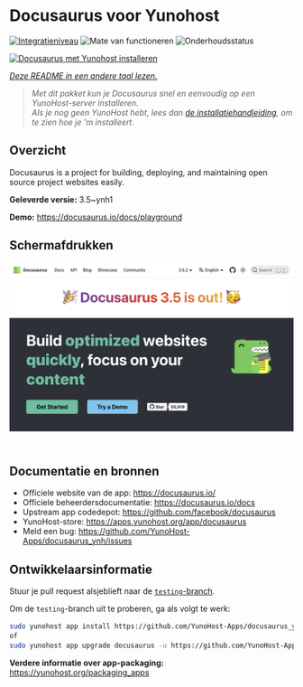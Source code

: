 <!--
NB: Deze README is automatisch gegenereerd door <https://github.com/YunoHost/apps/tree/master/tools/readme_generator>
Hij mag NIET handmatig aangepast worden.
-->

# Docusaurus voor Yunohost

[![Integratieniveau](https://dash.yunohost.org/integration/docusaurus.svg)](https://ci-apps.yunohost.org/ci/apps/docusaurus/) ![Mate van functioneren](https://ci-apps.yunohost.org/ci/badges/docusaurus.status.svg) ![Onderhoudsstatus](https://ci-apps.yunohost.org/ci/badges/docusaurus.maintain.svg)

[![Docusaurus met Yunohost installeren](https://install-app.yunohost.org/install-with-yunohost.svg)](https://install-app.yunohost.org/?app=docusaurus)

*[Deze README in een andere taal lezen.](./ALL_README.md)*

> *Met dit pakket kun je Docusaurus snel en eenvoudig op een YunoHost-server installeren.*  
> *Als je nog geen YunoHost hebt, lees dan [de installatiehandleiding](https://yunohost.org/install), om te zien hoe je 'm installeert.*

## Overzicht

Docusaurus is a project for building, deploying, and maintaining open source project websites easily.

**Geleverde versie:** 3.5~ynh1

**Demo:** <https://docusaurus.io/docs/playground>

## Schermafdrukken

![Schermafdrukken van Docusaurus](./doc/screenshots/screenshot.png)

## Documentatie en bronnen

- Officiele website van de app: <https://docusaurus.io/>
- Officiele beheerdersdocumentatie: <https://docusaurus.io/docs>
- Upstream app codedepot: <https://github.com/facebook/docusaurus>
- YunoHost-store: <https://apps.yunohost.org/app/docusaurus>
- Meld een bug: <https://github.com/YunoHost-Apps/docusaurus_ynh/issues>

## Ontwikkelaarsinformatie

Stuur je pull request alsjeblieft naar de [`testing`-branch](https://github.com/YunoHost-Apps/docusaurus_ynh/tree/testing).

Om de `testing`-branch uit te proberen, ga als volgt te werk:

```bash
sudo yunohost app install https://github.com/YunoHost-Apps/docusaurus_ynh/tree/testing --debug
of
sudo yunohost app upgrade docusaurus -u https://github.com/YunoHost-Apps/docusaurus_ynh/tree/testing --debug
```

**Verdere informatie over app-packaging:** <https://yunohost.org/packaging_apps>

